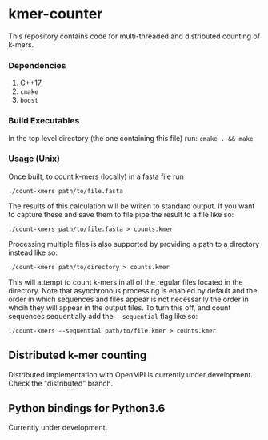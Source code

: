 # kmer-counter

This repository contains code for multi-threaded and distributed counting of k-mers.

### Dependencies
1. C++17
2. `cmake`
3. `boost`

### Build Executables
In the top level directory (the one containing this file) run:
`cmake . && make`

### Usage (Unix)
Once built, to count k-mers (locally) in a fasta file run 

`./count-kmers path/to/file.fasta`

The results of this calculation will be writen to standard output. If you want to capture these and save them to file pipe the result to a file like so:

`./count-kmers path/to/file.fasta > counts.kmer`

Processing multiple files is also supported by providing a path to a directory instead like so:

`./count-kmers path/to/directory > counts.kmer`

This will attempt to count k-mers in all of the regular files located in the directory. Note that asynchronous processing is enabled by default and the order in which sequences and files appear is not necessarily the order in whcih they will appear in the output files. To turn this off, and count sequences sequentially add the `--sequential` flag like so:

`./count-kmers --sequential path/to/file.kmer > counts.kmer`

## Distributed k-mer counting
Distributed implementation with OpenMPI is currently under development. Check the "distributed" branch.

## Python bindings for Python3.6 
Currently under development.
